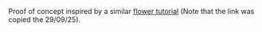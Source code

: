 Proof of concept inspired by a similar [flower tutorial](https://flower.ai/docs/examples/quickstart-pandas.html) (Note that the link was copied the 29/09/25).

